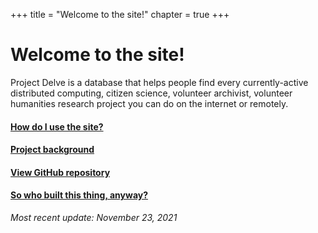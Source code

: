 +++
title = "Welcome to the site!"
chapter = true
+++

# Welcome to the site!

Project Delve is a database that helps people find every currently-active distributed computing, citizen science, volunteer archivist, volunteer humanities research project you can do on the internet or remotely.

#### [How do I use the site?](https://projectdelve.com/about/how-to-use-this-site/)

#### [Project background](http://projectdelve.com/about/#the-project)

#### [View GitHub repository](https://github.com/punnypenguins/projectdelve)

#### [So who built this thing, anyway?](http://projectdelve.com/about/#the-creator)

*Most recent update: November 23, 2021*
